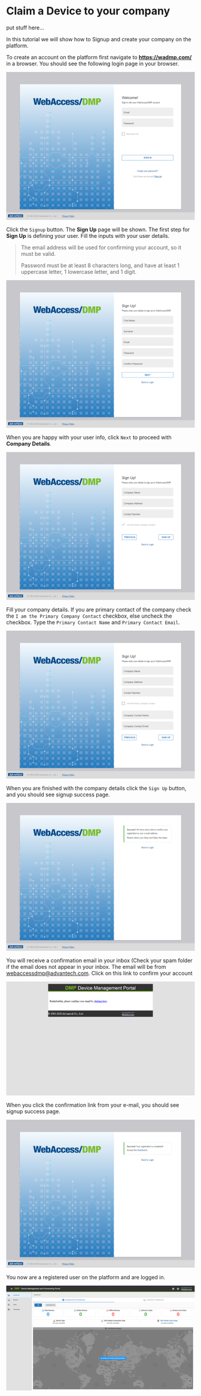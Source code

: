 # Claim a Device to your company





put stuff here...



In this tutorial we will show how to Signup and create your company on the platform. 

To create an account on the platform first navigate to **https://wadmp.com/** in a browser. You should see the following login page in your browser. 

 ![Login](/images/tutorials/signup/1-login-page.png)

Click the `Signup` button. The **Sign Up** page will be shown. The first step for **Sign Up** is defining your user.  Fill the inputs with your user details. 

> The email address will be used for confirming your account, so it must be valid. 
>
> Password must be at least 8 characters long, and have at least 1 uppercase letter, 1 lowercase letter, and 1 digit.

 ![Signup User Info](/images/tutorials/signup/2-signup-userinfo.png)

When you are happy with your user info, click `Next` to proceed with **Company Details**.

 ![Signup Company Info](/images/tutorials/signup/3-signup-companyinfo.png)

Fill your company details. If you are primary contact of the company check the `I am the Primary Company Contact` checkbox, else uncheck the checkbox. Type the `Primary Contact Name` and `Primary Contact Email`.

 ![Signup Company Primary Contact](/images/tutorials/signup/4-signup-companyprimarycontact.png)

When you are finished with the company details click the `Sign Up` button, and you should see signup success page.

 ![Signup Success](/images/tutorials/signup/5-signup-success.png)

You will receive a confirmation email in your inbox (Check your spam folder if the email does not appear in your inbox. The email will be from webaccessdmp@advantech.com. Click on this link to confirm your account

![Signup E-mail Confirmation](/images/tutorials/signup/6-email-confirmation.png)

When you click the confirmation link from your e-mail, you should see signup success page.  

 ![Signup E-mail Confirmed](/images/tutorials/signup/7-email-confirmed.png)

You now are a registered user on the platform and are logged in.

 ![Dashboard](/images/tutorials/signup/8-dashboard.png)